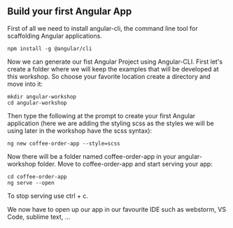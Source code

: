 ## Build your first Angular App

First of all we need to install angular-cli, the command line tool for scaffolding Angular applications.

```
npm install -g @angular/cli
```

Now we can generate our fist Angular Project using Angular-CLI.
First let's create a folder where we will keep the examples that will be developed at this workshop. So choose your favorite location create a directory and move into it:

```
mkdir angular-workshop
cd angular-workshop
```

Then type the following at the prompt to create your first Angular application (here we are adding the styling scss as the styles we will be using later in the workshop have the scss syntax):

```
ng new coffee-order-app --style=scss
```

Now there will be a folder named coffee-order-app in your angular-workshop folder.
Move to coffee-order-app and start serving your app:

```
cd coffee-order-app
ng serve --open
```
To stop serving use ctrl + c.

We now have to open up our app in our favourite IDE such as webstorm, VS Code, sublime text, ...
